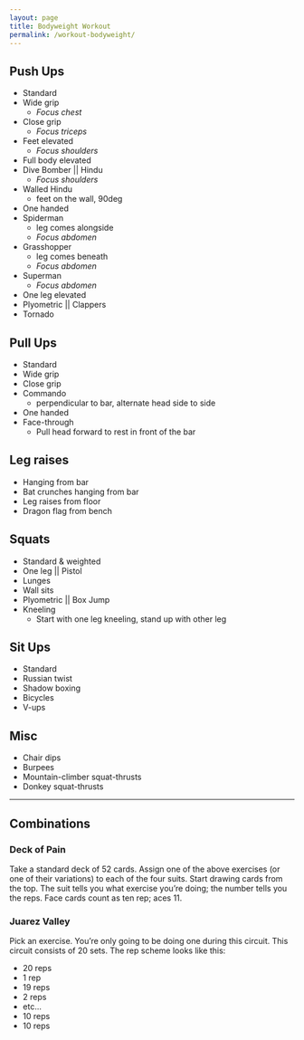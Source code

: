 ```yaml
---
layout: page
title: Bodyweight Workout
permalink: /workout-bodyweight/
---
```


## Push Ups
- Standard
- Wide grip
    - _Focus chest_
- Close grip
    - _Focus triceps_
- Feet elevated
    - _Focus shoulders_
- Full body elevated
- Dive Bomber || Hindu
    - _Focus shoulders_
- Walled Hindu
    - feet on the wall, 90deg
- One handed
- Spiderman
    - leg comes alongside
    - _Focus abdomen_
- Grasshopper
    - leg comes beneath
    - _Focus abdomen_
- Superman
    - _Focus abdomen_
- One leg elevated
- Plyometric || Clappers
- Tornado

## Pull Ups
- Standard
- Wide grip
- Close grip
- Commando
    - perpendicular to bar, alternate head side to side
- One handed
- Face-through
    - Pull head forward to rest in front of the bar

## Leg raises
- Hanging from bar
- Bat crunches hanging from bar
- Leg raises from floor
- Dragon flag from bench

## Squats
- Standard & weighted
- One leg || Pistol
- Lunges
- Wall sits
- Plyometric || Box Jump
- Kneeling
    - Start with one leg kneeling, stand up with other leg

## Sit Ups
- Standard
- Russian twist
- Shadow boxing
- Bicycles
- V-ups

## Misc
- Chair dips
- Burpees
- Mountain-climber squat-thrusts
- Donkey squat-thrusts

---

## Combinations

### Deck of Pain

Take a standard deck of 52 cards. Assign one of the above exercises (or one of their variations) to each of the four suits. Start drawing cards from the top. The suit tells you what exercise you’re doing; the number tells you the reps. Face cards count as ten rep; aces 11.

### Juarez Valley

Pick an exercise. You’re only going to be doing one during this circuit. This circuit consists of 20 sets. The rep scheme looks like this:

- 20 reps
- 1 rep
- 19 reps
- 2 reps
- etc...
- 10 reps
- 10 reps

